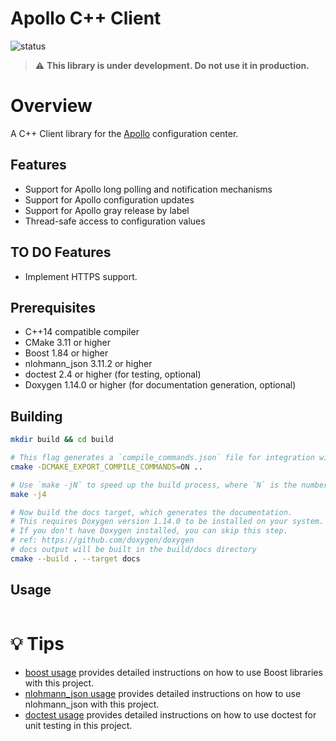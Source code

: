 # Apollo C++ Client

![status](https://img.shields.io/badge/status-WIP-orange)
> ⚠️ **This library is under development. Do not use it in production.**

# Overview
A C++ Client library for the [Apollo](https://github.com/apolloconfig/apollo) configuration center.

## Features
- Support for Apollo long polling and notification mechanisms
- Support for Apollo configuration updates
- Support for Apollo gray release by label
- Thread-safe access to configuration values

## TO DO Features
- Implement HTTPS support.

## Prerequisites
- C++14 compatible compiler
- CMake 3.11 or higher
- Boost 1.84 or higher
- nlohmann_json 3.11.2 or higher
- doctest 2.4 or higher (for testing, optional)
- Doxygen 1.14.0 or higher (for documentation generation, optional)

## Building
```bash
mkdir build && cd build

# This flag generates a `compile_commands.json` file for integration with tools like clangd.
cmake -DCMAKE_EXPORT_COMPILE_COMMANDS=ON ..

# Use `make -jN` to speed up the build process, where `N` is the number of parallel jobs.
make -j4

# Now build the docs target, which generates the documentation.
# This requires Doxygen version 1.14.0 to be installed on your system.
# If you don't have Doxygen installed, you can skip this step.
# ref: https://github.com/doxygen/doxygen
# docs output will be built in the build/docs directory
cmake --build . --target docs
```

## Usage
```c++
```

# 💡 Tips
- [boost usage](./docs/boost_usage.md) provides detailed instructions on how to use Boost libraries with this project.
- [nlohmann_json usage](./docs/nlohmann_json.md) provides detailed instructions on how to use nlohmann_json with this project.
- [doctest usage](./docs/doctest_usage.md) provides detailed instructions on how to use doctest for unit testing in this project.
